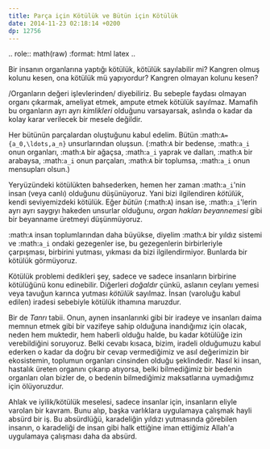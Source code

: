 ```yaml
---
title: Parça için Kötülük ve Bütün için Kötülük
date: 2014-11-23 02:18:14 +0200
dp: 12756
---
```


.. role:: math(raw)
   :format: html latex
..

Bir insanın organlarına yaptığı kötülük, kötülük sayılabilir mi? Kangren
olmuş kolunu kesen, ona kötülük mü yapıyordur? Kangren olmayan kolunu
kesen?

/Organların değeri işlevlerinden/ diyebiliriz. Bu sebeple faydası
olmayan organı çıkarmak, ameliyat etmek, ampute etmek kötülük sayılmaz.
Mamafih bu organların ayrı ayrı *kimlikleri* olduğunu varsayarsak,
aslında o kadar da kolay karar verilecek bir mesele değildir.

Her bütünün parçalardan oluştuğunu kabul edelim. Bütün
:math:`A={a_0,\ldots,a_n}` unsurlarından oluşsun. (:math:`A` bir
bedense, :math:`a_i` onun organları, :math:`A` bir ağaçsa, :math:`a_i`
yaprak ve dalları, :math:`A` bir arabaysa, :math:`a_i` onun parçaları,
:math:`A` bir toplumsa, :math:`a_i` onun mensupları olsun.)

Yeryüzündeki kötülükten bahsederken, hemen her zaman :math:`a_i`'nin
insan (veya canlı) olduğunu düşünüyoruz. Yani bizi ilgilendiren
*kötülük*, kendi seviyemizdeki kötülük. Eğer *bütün* (:math:`A`) insan
ise, :math:`a_i`'lerin ayrı ayrı saygıyı hakeden unsurlar olduğunu,
*organ hakları beyannemesi* gibi bir beyanname üretmeyi düşünmüyoruz.

:math:`A` insan toplumlarından daha büyükse, diyelim :math:`A` bir
yıldız sistemi ve :math:`a_i` ondaki gezegenler ise, bu gezegenlerin
birbirleriyle çarpışması, birbirini yutması, yıkması da bizi
ilgilendirmiyor. Bunlarda bir kötülük görmüyoruz.

Kötülük problemi dedikleri şey, sadece ve sadece insanların birbirine
kötülüğünü konu edinebilir. Diğerleri *doğaldır* çünkü, aslanın ceylanı
yemesi veya tavuğun karınca yutması *kötülük* sayılmaz. İnsan (varoluğu
kabul edilen) iradesi sebebiyle kötülük ithamına maruzdur.

Bir de *Tanrı* tabii. Onun, aynen insanlarınki gibi bir iradeye ve
insanları daima memnun etmek gibi bir vazifeye sahip olduğuna
inandığımız için olacak, neden hem muktedir, hem haberli olduğu halde,
bu kadar kötülüğe izin verebildiğini soruyoruz. Belki cevabı kısaca,
bizim, iradeli olduğumuzu kabul ederken o kadar da doğru bir cevap
vermediğimiz ve asıl değerimizin bir ekosistemin, toplumun organları
cinsinden olduğu şeklindedir. Nasıl ki insan, hastalık üreten organını
çıkarıp atıyorsa, belki bilmediğimiz bir bedenin organları olan bizler
de, o bedenin bilmediğimiz maksatlarına uymadığımız için ölüyoruzdur.

Ahlak ve iyilik/kötülük meselesi, sadece insanlar için, insanların
eliyle varolan bir kavram. Bunu alıp, başka varlıklara uygulamaya
çalışmak hayli absürd bir iş. Bu absürdlüğü, karadeliğin yıldızı
yutmasında görebilen insanın, o karadeliği de insan gibi halk ettiğine
iman ettiğimiz Allah'a uygulamaya çalışması daha da absürd.
